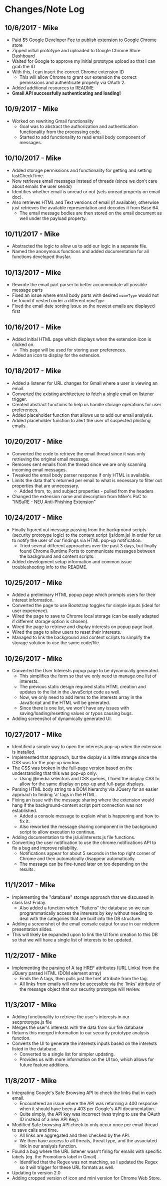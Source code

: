 # Changes/Note Log

## 10/6/2017 - Mike
* Paid $5 Google Developer Fee to publish extension to Google Chrome store
* Zipped initial prototype and uploaded to Google Chrome Store Dashboard
* Waited for Google to approve my initial prototype upload so that I can grab the ID
* With this, I can insert the correct Chrome extension ID
	* This will allow Chrome to grant our extension the correct permissions and authenticate properly via OAuth 2.
* Added additional resources to README
* **Gmail API successfully authenticating and loading!** 

## 10/9/2017 - Mike
* Worked on rewriting Gmail functionality
	* Goal was to abstract the authorization and authentication functionality from the processing code.
	* Started to add functionality to read email body component of messages.

## 10/10/2017 - Mike
* Added storage permissions and functionality for getting and setting lastCheckTime.
* Now retrieves email messages instead of threads (since we don't care about emails the user sends)
* Identifies whether email is unread or not (sets unread property on email doc).
* Also retrieves HTML and Text versions of email (if available), otherwise just retrieves the available representation and decodes it from Base 64.
	* The email message bodies are then stored on the email document as well under the payload property.
	
## 10/11/2017 - Mike
* Abstracted the logic to allow us to add our logic in a separate file.
* Named the anonymous functions and added documentation for all functions developed thusfar.

## 10/13/2017 - Mike
* Rewrote the email part parser to better accommodate all possible message parts
* Fixed an issue where email body parts with desired `mimeType` would not be found if nested under a different `mimeType`.
* Fixed the email date sorting issue so the newest emails are displayed first

## 10/16/2017 - Mike
* Added initial HTML page which displays when the extension icon is clicked on.
	* This page will be used for storing user preferences.
* Added an icon to display for the extension. 

## 10/18/2017 - Mike
* Added a listener for URL changes for Gmail where a user is viewing an email.
* Converted the existing architecture to fetch a single email on listener trigger.
* Created abstract functions to help us handle storage operations for user preferences.
* Added placeholder function that allows us to add our email analysis.
* Added placeholder function to alert the user of suspected phishing emails.

## 10/20/2017 - Mike
* Converted the code to retrieve the email thread since it was only retrieving the original email message.
* Removes sent emails from the thread since we are only scanning incoming email messages.
* Tweaked the email body parser response if only HTML is available.
* Limits the data that's returned per email to what is necessary to filter out properties that are unnecessary.
	* Added from, to, and subject properties - pulled from the headers
* Changed the extension name and description from Mike's PoC to "INSuRE - NEU Anti-Phishing Extension"

## 10/24/2017 - Mike
* Finally figured out message passing from the background scripts (security prototype logic) to the content script (js/dom.js) in order for us to notify the user of our findings via HTML pop-up notification.
	* Tried several different approaches over the past 3 days, but finally found Chrome Runtime Ports to communicate messages between the background and content scripts.
* Added development setup information and common issue troubleshooting info to the README.

## 10/25/2017 - Mike
* Added a preliminary HTML popup page which prompts users for their interest information.
* Converted the page to use Bootstrap toggles for simple inputs (ideal for user experience).
* Wired the page to save to Chrome local storage (can be easily adapted if different storage option is chosen).
* Wired the page to retrieve and display interests on popup page load.
* Wired the page to allow users to reset their interests.
* Managed to link the background and content scripts to simplify the storage solution to use the same code/file.
 
## 10/26/2017 - Mike
* Converted the User Interests popup page to be dynamically generated.
	* This simplifies the form so that we only need to manage one list of interests.
	* The previous static design required static HTML creation and updates to the list in the JavaScript code as well.
	* Now, we only need to add items to the interests array in the JavaScript and the HTML will be generated.
	* Since there is one list, we won't have any issues with saving/loading/resetting values or typos causing bugs.
* Adding screenshot of dynamically generated UI.

## 10/27/2017 - Mike
* Identified a simple way to open the interests pop-up when the extension is installed.
* Implemented that approach, but the display is a little strange since the CSS was for the pop-up window.
* The CSS was broken in the full-page version based on the understanding that this was pop-up only.
	* Using @media selectors and CSS queries, I fixed the display CSS to allow for the same display on pop-up and full-page displays. 
* Parsing HTML body string to a DOM hierarchy via JQuery for an easier approach to finding 'a' tags in the HTML.
* Fixing an issue with the message sharing where the extension would hang if the background-content script port connection was not established.
	* Added a console message to explain what is happening and how to fix it.
	* Also reworked the message sharing component in the background script to allow execution to continue.
* Adding documentation to the js/ui/interests.js file functions.
* Converting the user notification to use the chrome.notifications API to fix a bug and improve reliability.
	* Notifications appear for about 5 seconds in the top right corner of Chrome and then automatically disappear automatically.
	* The message can be fine-tuned later on too depending on the results.
	
## 11/1/2017 - Mike
* Implementing the "database" storage approach that we discussed in class last Friday.
	* Also added a function which "flattens" the database so we can programmatically access the interests by key without needing to deal with the categories that are built into the DB structure.
* Adding a screenshot of the email console output for use in our midterm presentation slides.
* This will likely be expanded upon to link the UI form creation to this DB so that we will have a single list of interests to be updated.

## 11/2/2017 - Mike
* Implementing the parsing of A tag HREF attributes (URL Links) from the JQuery parsed HTML (DOM element array)
	* Finds the A tags, then pulls just the href attribute from the tag.
	* All links from emails will now be accessible via the 'links' attribute of the message object that our security prototype will review.

## 11/3/2017 - Mike
* Adding functionality to retrieve the user's interests in our secprototype.js file
* Merges the user's interests with the data from our file database
* Returns this merged information to our security prototype analysis function.
* Converts the UI to generate the interests inputs based on the interests listed in the database.
	* Converted to a single list for simpler updating.
	* Provides us with more information on the UI too, which allows for future feature additions.
	
## 11/8/2017 - Mike
* Integrating Google's Safe Browsing API to check the links that in each email.
	* Encountered an issue where the API was returning a 400 response when it should have been a 403 per Google's API documentation.
	* Quite simply, the API key was incorrect (was trying to use the OAuth ID instead of a new API Key).
* Modified Safe browsing API check to only occur once per email thread to save calls and time.
	* All links are aggregated and then checked by the API.
	* We then have access to all threats, threat type, and the associated link in our analysis function.
* Found a bug where the URL listener wasn't firing for emails with specific labels (eg. the Promotions label in Gmail).
	* Identified that the Regex was not matching, so I updated the Regex so it will trigger for these URL formats as well.
* Updating to version 2.0
* Adding cropped version of icon and mini version for Chrome Web Store.